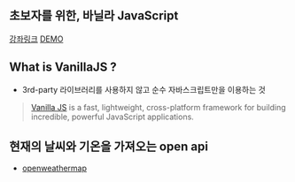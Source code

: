 ## 초보자를 위한, 바닐라 JavaScript
[강좌링크](https://academy.nomadcoders.co/p/javascript-basics-for-absolute-beginners-kr)
[DEMO](https://serranoarevalo.github.io/momonton/)

## What is VanillaJS ?
- 3rd-party 라이브러리를 사용하지 않고 순수 자바스크립트만을 이용하는 것
> [Vanilla JS](http://vanilla-js.com/) is a fast, lightweight, cross-platform framework
> for building incredible, powerful JavaScript applications.

## 현재의 날씨와 기온을 가져오는 open api
- [openweathermap](https://openweathermap.org/)

